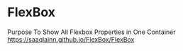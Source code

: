 # FlexBox
Purpose To Show All Flexbox Properties in One Container
https://saaqlainn.github.io/FlexBox/FlexBox
